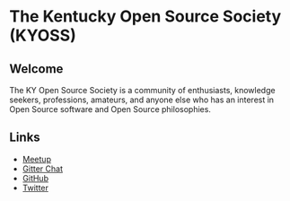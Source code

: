 # The Kentucky Open Source Society (KYOSS)

## Welcome

The KY Open Source Society is a community of enthusiasts, knowledge seekers, professions, amateurs, and anyone else who
has an interest in Open Source software and Open Source philosophies.

## Links

* [Meetup](https://www.meetup.com/LouisvilleOpenSourceProgramming/)
* [Gitter Chat](https://gitter.im/KYOSS/community)
* [GitHub](https://github.com/KYOSS/)
* [Twitter](https://twitter.com/kyossorg)
